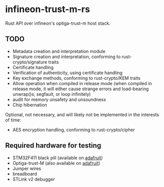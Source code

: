 # infineon-trust-m-rs

Rust API over infineon's optiga-trust-m host stack.

## TODO
- Metadata creation and interpretation module
- Signature creation and interpretation, conforming to rust-crypto/signature traits
- Certificate handling
- Verification of authenticity, using certificate handling
- Key exchange methods, conforming to rust-crypto/KEM traits 
- Allow operation when compiled in release mode 
(when compiled in release mode, it will either cause strange errors and load-bearing unwrap()s, segfault, or loop infinitely)
- audit for memory unsafety and unsoundness 
- Chip hibernation

Optional, not necessary, and will likely not be implemented in the interests of time:
- AES encryption handling, conforming to rust-crypto/cipher

## Required hardware for testing
- STM32F411 black pill (available on [adafruit](https://www.adafruit.com/product/4877))
- Optiga-trust-M (also available on [adafruit](https://www.adafruit.com/product/4351))
- Jumper wires
- breadboard
- STLink v2 debugger
